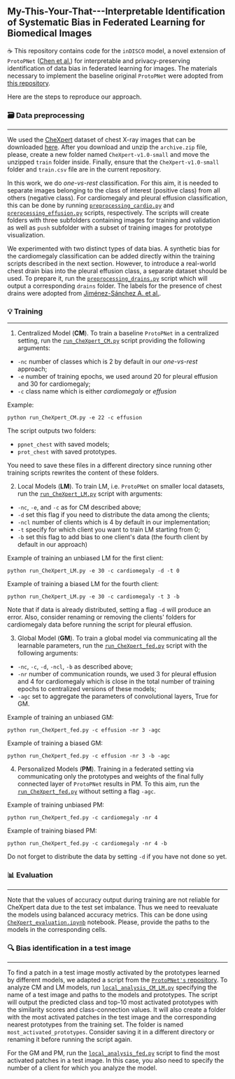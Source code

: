 ## My-This-Your-That---Interpretable Identification of Systematic Bias in Federated Learning for Biomedical Images

☕ This repository contains code for the `inDISCO` model, a novel extension of `ProtoPNet` ([Chen et al.](https://arxiv.org/abs/1806.10574)) for interpretable and privacy-preserving identification of data bias in federated learning for images. The materials necessary to implement the baseline original `ProtoPNet` were adopted from [this repository](https://github.com/cfchen-duke/ProtoPNet).

Here are the steps to reproduce our approach.

### 🗃️ Data preprocessing
______________________
We used the [CheXpert](https://stanfordmlgroup.github.io/competitions/chexpert/) dataset of chest X-ray images that can be downloaded [here](https://www.kaggle.com/datasets/ashery/chexpert). After you download and unzip the `archive.zip` file, please, create a new folder named `CheXpert-v1.0-small` and move the unzipped `train` folder inside. Finally, ensure that the `CheXpert-v1.0-small` folder and `train.csv` file are in the current repository.

In this work, we do *one-vs-rest* classification. For this aim, it is needed to separate images belonging to the class of interest (positive class) from all others (negative class). For cardiomegaly and pleural effusion classification, this can be done by running [`preprocessing_cardio.py`](preprocessing_cardio.py) and [`prerocessing_effusion.py`](preprocessing_effusion.py) scripts, respectively. The scripts will create folders with three subfolders containing images for training and validation as well as `push` subfolder with a subset of training images for prototype visualization.

We experimented with two distinct types of data bias. A synthetic bias for the cardiomegaly classification can be added directly within the training scripts described in the next section. However, to introduce a real-world chest drain bias into the pleural effusion class, a separate dataset should be used. To prepare it, run the [`preprocessing_drains.py`](preprocessing_drains.py) script which will output a corresponding `drains` folder. The labels for the presence of chest drains were adopted from [Jiménez-Sánchez A. et al.](https://arxiv.org/abs/2211.04279).

### 💡 Training
____________________________________
1. Centralized Model (**CM**). To train a baseline `ProtoPNet` in a centralized setting, run the [`run_CheXpert_CM.py`](run_CheXpert_CM.py) script providing the following arguments: 
- `-nc` number of classes which is 2 by default in our *one-vs-rest* approach;
- `-e` number of training epochs, we used around 20 for pleural effusion and 30 for cardiomegaly;
- `-c` class name which is either *cardiomegaly* or *effusion*

Example:
```
python run_CheXpert_CM.py -e 22 -c effusion
```
The script outputs two folders:
- `ppnet_chest` with saved models;
- `prot_chest` with saved prototypes.

You need to save these files in a different directory since running other training scripts rewrites the content of these folders.

2. Local Models (**LM**). To train LM, i.e. `ProtoPNet` on smaller local datasets, run the [`run_CheXpert_LM.py`](run_CheXpert_LM.py) script with arguments:
- `-nc`, `-e`, and `-c` as for CM described above;
- `-d` set this flag if you need to distribute the data among the clients;
- `-ncl` number of clients which is 4 by default in our implementation;
- `-t` specify for which client you want to train LM starting from 0;
- `-b` set this flag to add bias to one client's data (the fourth client by default in our approach)

Example of training an unbiased LM for the first client:
```
python run_CheXpert_LM.py -e 30 -c cardiomegaly -d -t 0
```

Example of training a biased LM for the fourth client:
```
python run_CheXpert_LM.py -e 30 -c cardiomegaly -t 3 -b
```
Note that if data is already distributed, setting a flag `-d` will produce an error. Also, consider renaming or removing the clients' folders for cardiomegaly data before running the script for pleural effusion.

3. Global Model (**GM**). To train a global model via communicating all the learnable parameters, run the [`run_CheXpert_fed.py`](run_CheXpert_fed.py) script with the following arguments:
- `-nc`, `-c`, `-d`, `-ncl`, `-b` as described above;
- `-nr` number of communication rounds, we used 3 for pleural effusion and 4 for cardiomegaly which is close in the total number of training epochs to centralized versions of these models;
- `-agc` set to aggregate the parameters of convolutional layers, True for GM.

Example of training an unbiased GM:
```
python run_CheXpert_fed.py -c effusion -nr 3 -agc
```

Example of training a biased GM:
```
python run_CheXpert_fed.py -c effusion -nr 3 -b -agc
```

4. Personalized Models (**PM**). Training in a federated setting via communicating only the prototypes and weights of the final fully connected layer of `ProtoPNet` results in PM. To this aim, run the [`run_CheXpert_fed.py`](run_CheXpert_fed.py) without setting a flag `-agc`.

Example of training unbiased PM:
```
python run_CheXpert_fed.py -c cardiomegaly -nr 4
```

Example of training biased PM:
```
python run_CheXpert_fed.py -c cardiomegaly -nr 4 -b
```

Do not forget to distribute the data by setting `-d` if you have not done so yet.

### 📊 Evaluation
_____________________________
Note that the values of accuracy output during training are not reliable for CheXpert data due to the test set imbalance. Thus we need to reevaluate the models using balanced accuracy metrics. This can be done using [`CheXpert_evaluation.ipynb`](CheXpert_evaluation.py) notebook. Please, provide the paths to the models in the corresponding cells.

### 🔍 Bias identification in a test image
_________________________________
To find a patch in a test image mostly activated by the prototypes learned by different models, we adapted a script from the [`ProtoPNet's` repository](https://github.com/cfchen-duke/ProtoPNet). To analyze CM and LM models, run [`local_analysis_CM_LM.py`](local_analysis_CM_LM.py) specifying the name of a test image and paths to the models and prototypes. The script will output the predicted class and top-10 most activated prototypes with the similarity scores and class-connection values. It will also create a folder with the most activated patches in the test image and the corresponding nearest prototypes from the training set. The folder is named `most_activated_prototypes`. Consider saving it in a different directory or renaming it before running the script again.

For the GM and PM, run the [`local_analysis_fed.py`](local_analysis_fed.py) script to find the most activated patches in a test image. In this case, you also need to specify the number of a client for which you analyze the model.
